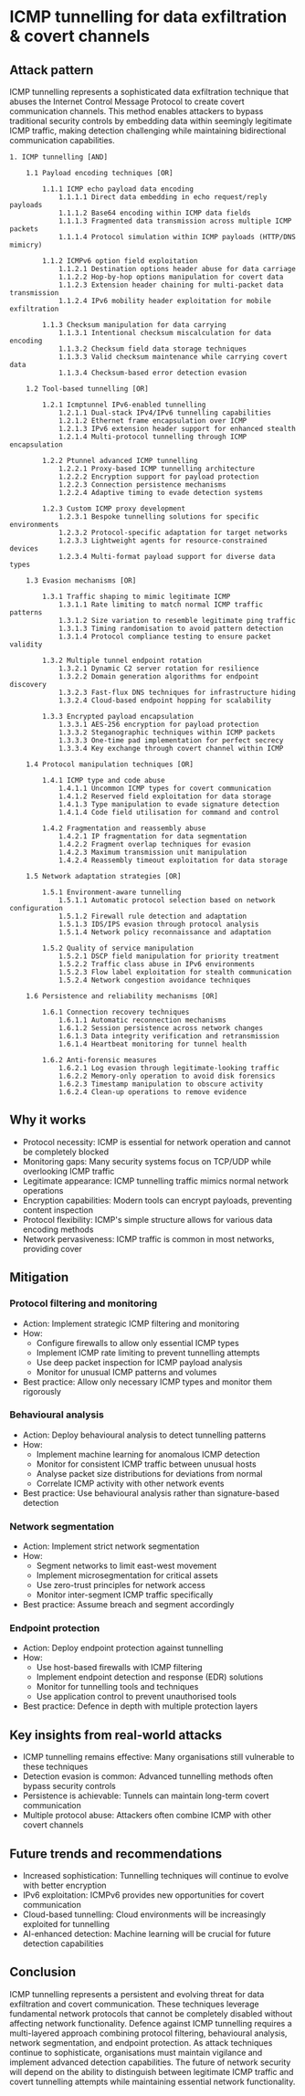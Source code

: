 # ICMP tunnelling for data exfiltration & covert channels

## Attack pattern

ICMP tunnelling represents a sophisticated data exfiltration technique that abuses the Internet Control Message 
Protocol to create covert communication channels. This method enables attackers to bypass traditional security 
controls by embedding data within seemingly legitimate ICMP traffic, making detection challenging while maintaining 
bidirectional communication capabilities.

```text
1. ICMP tunnelling [AND]

    1.1 Payload encoding techniques [OR]
    
        1.1.1 ICMP echo payload data encoding
            1.1.1.1 Direct data embedding in echo request/reply payloads
            1.1.1.2 Base64 encoding within ICMP data fields
            1.1.1.3 Fragmented data transmission across multiple ICMP packets
            1.1.1.4 Protocol simulation within ICMP payloads (HTTP/DNS mimicry)
            
        1.1.2 ICMPv6 option field exploitation
            1.1.2.1 Destination options header abuse for data carriage
            1.1.2.2 Hop-by-hop options manipulation for covert data
            1.1.2.3 Extension header chaining for multi-packet data transmission
            1.1.2.4 IPv6 mobility header exploitation for mobile exfiltration
            
        1.1.3 Checksum manipulation for data carrying
            1.1.3.1 Intentional checksum miscalculation for data encoding
            1.1.3.2 Checksum field data storage techniques
            1.1.3.3 Valid checksum maintenance while carrying covert data
            1.1.3.4 Checksum-based error detection evasion
            
    1.2 Tool-based tunnelling [OR]
    
        1.2.1 Icmptunnel IPv6-enabled tunnelling
            1.2.1.1 Dual-stack IPv4/IPv6 tunnelling capabilities
            1.2.1.2 Ethernet frame encapsulation over ICMP
            1.2.1.3 IPv6 extension header support for enhanced stealth
            1.2.1.4 Multi-protocol tunnelling through ICMP encapsulation
            
        1.2.2 Ptunnel advanced ICMP tunnelling
            1.2.2.1 Proxy-based ICMP tunnelling architecture
            1.2.2.2 Encryption support for payload protection
            1.2.2.3 Connection persistence mechanisms
            1.2.2.4 Adaptive timing to evade detection systems
            
        1.2.3 Custom ICMP proxy development
            1.2.3.1 Bespoke tunnelling solutions for specific environments
            1.2.3.2 Protocol-specific adaptation for target networks
            1.2.3.3 Lightweight agents for resource-constrained devices
            1.2.3.4 Multi-format payload support for diverse data types
            
    1.3 Evasion mechanisms [OR]
    
        1.3.1 Traffic shaping to mimic legitimate ICMP
            1.3.1.1 Rate limiting to match normal ICMP traffic patterns
            1.3.1.2 Size variation to resemble legitimate ping traffic
            1.3.1.3 Timing randomisation to avoid pattern detection
            1.3.1.4 Protocol compliance testing to ensure packet validity
            
        1.3.2 Multiple tunnel endpoint rotation
            1.3.2.1 Dynamic C2 server rotation for resilience
            1.3.2.2 Domain generation algorithms for endpoint discovery
            1.3.2.3 Fast-flux DNS techniques for infrastructure hiding
            1.3.2.4 Cloud-based endpoint hopping for scalability
            
        1.3.3 Encrypted payload encapsulation
            1.3.3.1 AES-256 encryption for payload protection
            1.3.3.2 Steganographic techniques within ICMP packets
            1.3.3.3 One-time pad implementation for perfect secrecy
            1.3.3.4 Key exchange through covert channel within ICMP
            
    1.4 Protocol manipulation techniques [OR]
    
        1.4.1 ICMP type and code abuse
            1.4.1.1 Uncommon ICMP types for covert communication
            1.4.1.2 Reserved field exploitation for data storage
            1.4.1.3 Type manipulation to evade signature detection
            1.4.1.4 Code field utilisation for command and control
            
        1.4.2 Fragmentation and reassembly abuse
            1.4.2.1 IP fragmentation for data segmentation
            1.4.2.2 Fragment overlap techniques for evasion
            1.4.2.3 Maximum transmission unit manipulation
            1.4.2.4 Reassembly timeout exploitation for data storage
            
    1.5 Network adaptation strategies [OR]
    
        1.5.1 Environment-aware tunnelling
            1.5.1.1 Automatic protocol selection based on network configuration
            1.5.1.2 Firewall rule detection and adaptation
            1.5.1.3 IDS/IPS evasion through protocol analysis
            1.5.1.4 Network policy reconnaissance and adaptation
            
        1.5.2 Quality of service manipulation
            1.5.2.1 DSCP field manipulation for priority treatment
            1.5.2.2 Traffic class abuse in IPv6 environments
            1.5.2.3 Flow label exploitation for stealth communication
            1.5.2.4 Network congestion avoidance techniques
            
    1.6 Persistence and reliability mechanisms [OR]
    
        1.6.1 Connection recovery techniques
            1.6.1.1 Automatic reconnection mechanisms
            1.6.1.2 Session persistence across network changes
            1.6.1.3 Data integrity verification and retransmission
            1.6.1.4 Heartbeat monitoring for tunnel health
            
        1.6.2 Anti-forensic measures
            1.6.2.1 Log evasion through legitimate-looking traffic
            1.6.2.2 Memory-only operation to avoid disk forensics
            1.6.2.3 Timestamp manipulation to obscure activity
            1.6.2.4 Clean-up operations to remove evidence
```

## Why it works

-   Protocol necessity: ICMP is essential for network operation and cannot be completely blocked
-   Monitoring gaps: Many security systems focus on TCP/UDP while overlooking ICMP traffic
-   Legitimate appearance: ICMP tunnelling traffic mimics normal network operations
-   Encryption capabilities: Modern tools can encrypt payloads, preventing content inspection
-   Protocol flexibility: ICMP's simple structure allows for various data encoding methods
-   Network pervasiveness: ICMP traffic is common in most networks, providing cover

## Mitigation

### Protocol filtering and monitoring

-   Action: Implement strategic ICMP filtering and monitoring
-   How:
    -   Configure firewalls to allow only essential ICMP types
    -   Implement ICMP rate limiting to prevent tunnelling attempts
    -   Use deep packet inspection for ICMP payload analysis
    -   Monitor for unusual ICMP patterns and volumes
-   Best practice: Allow only necessary ICMP types and monitor them rigorously

### Behavioural analysis

-   Action: Deploy behavioural analysis to detect tunnelling patterns
-   How:
    -   Implement machine learning for anomalous ICMP detection
    -   Monitor for consistent ICMP traffic between unusual hosts
    -   Analyse packet size distributions for deviations from normal
    -   Correlate ICMP activity with other network events
-   Best practice: Use behavioural analysis rather than signature-based detection

### Network segmentation

-   Action: Implement strict network segmentation
-   How:
    -   Segment networks to limit east-west movement
    -   Implement microsegmentation for critical assets
    -   Use zero-trust principles for network access
    -   Monitor inter-segment ICMP traffic specifically
-   Best practice: Assume breach and segment accordingly

### Endpoint protection

-   Action: Deploy endpoint protection against tunnelling
-   How:
    -   Use host-based firewalls with ICMP filtering
    -   Implement endpoint detection and response (EDR) solutions
    -   Monitor for tunnelling tools and techniques
    -   Use application control to prevent unauthorised tools
-   Best practice: Defence in depth with multiple protection layers

## Key insights from real-world attacks

-   ICMP tunnelling remains effective: Many organisations still vulnerable to these techniques
-   Detection evasion is common: Advanced tunnelling methods often bypass security controls
-   Persistence is achievable: Tunnels can maintain long-term covert communication
-   Multiple protocol abuse: Attackers often combine ICMP with other covert channels

## Future trends and recommendations

-   Increased sophistication: Tunnelling techniques will continue to evolve with better encryption
-   IPv6 exploitation: ICMPv6 provides new opportunities for covert communication
-   Cloud-based tunnelling: Cloud environments will be increasingly exploited for tunnelling
-   AI-enhanced detection: Machine learning will be crucial for future detection capabilities

## Conclusion

ICMP tunnelling represents a persistent and evolving threat for data exfiltration and covert communication. These techniques leverage fundamental network protocols that cannot be completely disabled without affecting network functionality. Defence against ICMP tunnelling requires a multi-layered approach combining protocol filtering, behavioural analysis, network segmentation, and endpoint protection. As attack techniques continue to sophisticate, organisations must maintain vigilance and implement advanced detection capabilities. The future of network security will depend on the ability to distinguish between legitimate ICMP traffic and covert tunnelling attempts while maintaining essential network functionality.

